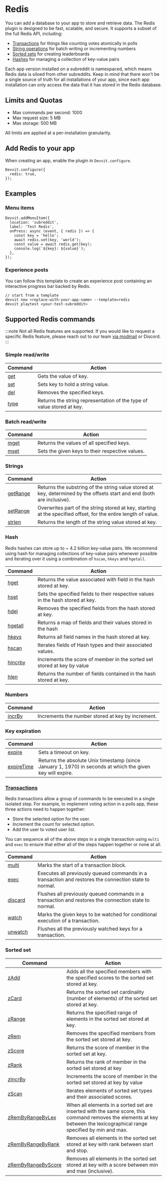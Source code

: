 # Redis

You can add a database to your app to store and retrieve data. The Redis plugin is designed to be fast, scalable, and secure. It supports a subset of the full Redis API, including:

- [Transactions](#transactions) for things like counting votes atomically in polls
- [String operations](#strings) for batch writing or incrementing numbers
- [Sorted sets](#sorted-set) for creating leaderboards
- [Hashes](#hash) for managing a collection of key-value pairs

Each app version installed on a subreddit is namespaced, which means Redis data is siloed from other subreddits. Keep in mind that there won’t be a single source of truth for all installations of your app, since each app installation can only access the data that it has stored in the Redis database.

## Limits and Quotas

- Max commands per second: 1000
- Max request size: 5 MB
- Max storage: 500 MB

All limits are applied at a per-installation granularity.

## Add Redis to your app

When creating an app, enable the plugin in `Devvit.configure`.

```tsx
Devvit.configure({
  redis: true,
});
```

## Examples

### Menu items

```tsx
Devvit.addMenuItem({
  location: 'subreddit',
  label: 'Test Redis',
  onPress: async (event, { redis }) => {
    const key = 'hello';
    await redis.set(key, 'world');
    const value = await redis.get(key);
    console.log(`${key}: ${value}`);
  },
});
```

### Experience posts

You can follow this template to create an experience post containing an interactive progress bar backed by Redis.

```tsx
// start from a template
devvit new <replace-with-your-app-name> --template=redis
devvit playtest <your-test-subreddit>
```

## Supported Redis commands

:::note
Not all Redis features are supported. If you would like to request a specific Redis feature, please reach out to our team [via modmail](https://www.reddit.com/message/compose/?to=%2Fr%2FDevvit) or Discord.
:::

### Simple read/write

| **Command**                            | **Action**                                                            |
| -------------------------------------- | --------------------------------------------------------------------- |
| [get](https://redis.io/commands/Get)   | Gets the value of key.                                                |
| [set](https://redis.io/commands/Set)   | Sets key to hold a string value.                                      |
| [del](https://redis.io/commands/Del)   | Removes the specified keys.                                           |
| [type](https://redis.io/commands/Type) | Returns the string representation of the type of value stored at key. |

### Batch read/write

| **Command**                            | **Action**                                      |
| -------------------------------------- | ----------------------------------------------- |
| [mget](https://redis.io/commands/MGet) | Returns the values of all specified keys.       |
| [mset](https://redis.io/commands/MSet) | Sets the given keys to their respective values. |

### Strings

| **Command**                                    | **Action**                                                                                                             |
| ---------------------------------------------- | ---------------------------------------------------------------------------------------------------------------------- |
| [getRange](https://redis.io/commands/GetRange) | Returns the substring of the string value stored at key, determined by the offsets start and end (both are inclusive). |
| [setRange](https://redis.io/commands/SetRange) | Overwrites part of the string stored at key, starting at the specified offset, for the entire length of value.         |
| [strlen](https://redis.io/commands/Strlen)     | Returns the length of the string value stored at key.                                                                  |

### Hash

Redis hashes can store up to ~ 4.2 billion key-value pairs. We recommend using hash for managing collections of key-value pairs whenever possible and iterating over it using a combination of `hscan`, `hkeys` and `hgetall`.

| **Command**                                   | **Action**                                                                      |
| --------------------------------------------- | ------------------------------------------------------------------------------- |
| [hget](https://redis.io/commands/hget)        | Returns the value associated with field in the hash stored at key.              |
| [hset](https://redis.io/commands/hset/)       | Sets the specified fields to their respective values in the hash stored at key. |
| [hdel](https://redis.io/commands/hdel/)       | Removes the specified fields from the hash stored at key.                       |
| [hgetall](https://redis.io/commands/hgetall/) | Returns a map of fields and their values stored in the hash                     |
| [hkeys](https://redis.io/commands/hkeys/)     | Returns all field names in the hash stored at key.                              |
| [hscan](https://redis.io/commands/hscan/)     | Iterates fields of Hash types and their associated values.                      |
| [hincrby](https://redis.io/commands/hincrby/) | Increments the score of member in the sorted set stored at key by value         |
| [hlen](https://redis.io/commands/hlen/)       | Returns the number of fields contained in the hash stored at key.               |

### Numbers

| **Command**                                | **Action**                                        |
| ------------------------------------------ | ------------------------------------------------- |
| [incrBy](https://redis.io/commands/incrby) | Increments the number stored at key by increment. |

### Key expiration

| **Command**                                         | **Action**                                                                                                 |
| --------------------------------------------------- | ---------------------------------------------------------------------------------------------------------- |
| [expire](https://redis.io/commands/expire/)         | Sets a timeout on key.                                                                                     |
| [expireTime](https://redis.io/commands/expiretime/) | Returns the absolute Unix timestamp (since January 1, 1970) in seconds at which the given key will expire. |

### [Transactions](https://redis.io/topics/transactions)

Redis transactions allow a group of commands to be executed in a single isolated step. For example, to implement voting action in a polls app, these three actions need to happen together:

- Store the selected option for the user.
- Increment the count for selected option.
- Add the user to voted user list.

You can sequence all of the above steps in a single transaction using `multi` and `exec` to ensure that either all of the steps happen together or none at all.

| **Command**                                   | **Action**                                                                                            |
| --------------------------------------------- | ----------------------------------------------------------------------------------------------------- |
| [multi](https://redis.io/commands/multi/)     | Marks the start of a transaction block.                                                               |
| [exec](https://redis.io/commands/exec/)       | Executes all previously queued commands in a transaction and restores the connection state to normal. |
| [discard](https://redis.io/commands/discard/) | Flushes all previously queued commands in a transaction and restores the connection state to normal.  |
| [watch](https://redis.io/commands/watch/)     | Marks the given keys to be watched for conditional execution of a transaction.                        |
| [unwatch](https://redis.io/commands/unwatch/) | Flushes all the previously watched keys for a transaction.                                            |

### Sorted set

| **Command**                                                       | **Action**                                                                                                                                                               |
| ----------------------------------------------------------------- | ------------------------------------------------------------------------------------------------------------------------------------------------------------------------ |
| [zAdd](https://redis.io/commands/zadd/)                           | Adds all the specified members with the specified scores to the sorted set stored at key.                                                                                |
| [zCard](https://redis.io/commands/zcard)                          | Returns the sorted set cardinality (number of elements) of the sorted set stored at key.                                                                                 |
| [zRange](https://redis.io/commands/zrange/)                       | Returns the specified range of elements in the sorted set stored at key.                                                                                                 |
| [zRem](https://redis.io/commands/zrem/)                           | Removes the specified members from the sorted set stored at key.                                                                                                         |
| [zScore](https://redis.io/commands/zscore/)                       | Returns the score of member in the sorted set at key.                                                                                                                    |
| [zRank](https://redis.io/commands/zrank/)                         | Returns the rank of member in the sorted set stored at key                                                                                                               |
| [zIncrBy](https://redis.io/commands/zincrby/)                     | Increments the score of member in the sorted set stored at key by value                                                                                                  |
| [zScan](https://redis.io/commands/zscan/)                         | Iterates elements of sorted set types and their associated scores.                                                                                                       |
| [zRemByRangeByLex](https://redis.io/commands/zremrangebylex/)     | When all elements in a sorted set are inserted with the same score, this command removes the elements at key between the lexicographical range specified by min and max. |
| [zRemByRangeByRank](https://redis.io/commands/zremrangebyrank/)   | Removes all elements in the sorted set stored at key with rank between start and stop.                                                                                   |
| [zRemByRangeByScore](https://redis.io/commands/zremrangebyscore/) | Removes all elements in the sorted set stored at key with a score between min and max (inclusive).                                                                       |
